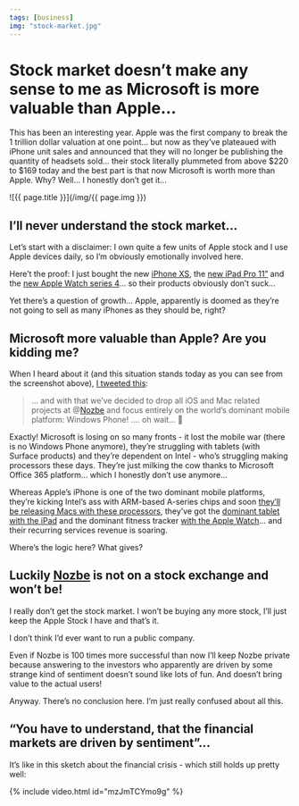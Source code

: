 ```yaml
---
tags: [business]
img: "stock-market.jpg"
---
```


# Stock market doesn’t make any sense to me as Microsoft is more valuable than Apple...

This has been an interesting year. Apple was the first company to break the 1 trillion dollar valuation at one point... but now as they’ve plateaued with iPhone unit sales and announced that they will no longer be publishing the quantity of headsets sold... their stock literally plummeted from above $220 to $169 today and the best part is that now Microsoft is worth more than Apple. Why? Well... I honestly don’t get it...
 
<!--More-->

![{{ page.title }}](/img/{{ page.img }})

## I’ll never understand the stock market...

Let’s start with a disclaimer: I own quite a few units of Apple stock and I use Apple devices daily, so I’m obviously emotionally involved here.

Here’t the proof: I just bought the new [iPhone XS](https://sliwinski.com/newdevice), the [new iPad Pro 11”](https://sliwinski.com/ipadretro) and the [new Apple Watch series 4](https://sliwinski.com/watch4)... so their products obviously don’t suck...

Yet there’s a question of growth... Apple, apparently is doomed as they’re not going to sell as many iPhones as they should be, right?

## Microsoft more valuable than Apple? Are you kidding me?

When I heard about it (and this situation stands today as you can see from the screenshot above), [I tweeted this](https://twitter.com/MSliwinski/status/1069007612555997184):

> … and with that we’ve decided to drop all iOS and Mac related projects at @[Nozbe](https://nozbe.com/) and focus entirely on the world’s dominant mobile platform:
> Windows Phone!
> …. oh wait… 🤔

Exactly! Microsoft is losing on so many fronts - it lost the mobile war (there is no Windows Phone anymore), they’re struggling with tablets (with Surface products) and they’re dependent on Intel - who’s struggling making processors these days. They’re just milking the cow thanks to Microsoft Office 365 platform... which I honestly don’t use anymore...

Whereas Apple’s iPhone is one of the two dominant mobile platforms, they’re kicking Intel’s ass with ARM-based A-series chips and soon [they’ll be releasing Macs with these processors](https://sliwinski.com/thepodcast-154), they’ve got the [dominant tablet with the iPad](/ipadonly) and the dominant fitness tracker [with the Apple Watch](/applewatch/)... and their recurring services revenue is soaring.

Where’s the logic here? What gives?

## Luckily [Nozbe](https://nozbe.com) is not on a stock exchange and won’t be!

I really don’t get the stock market. I won’t be buying any more stock, I’ll just keep the Apple Stock I have and that’s it.

I don’t think I’d ever want to run a public company.

Even if Nozbe is 100 times more successful than now I’ll keep Nozbe private because answering to the investors who apparently are driven by some strange kind of sentiment doesn’t sound like lots of fun. And doesn’t bring value to the actual users!

Anyway. There’s no conclusion here. I’m just really confused about all this.

## “You have to understand, that the financial markets are driven by sentiment”...

It’s like in this sketch about the financial crisis - which still holds up pretty well:

{% include video.html id="mzJmTCYmo9g" %}


[n]: https://nozbe.com/?a=mike
[p]: https://thepodcast.fm/